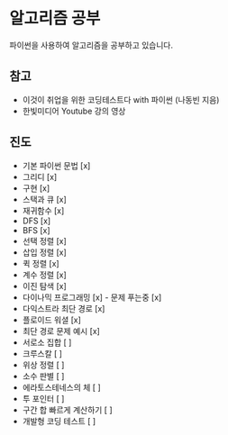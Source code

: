 # 알고리즘 공부
파이썬을 사용하여 알고리즘을 공부하고 있습니다.

## 참고
 - 이것이 취업을 위한 코딩테스트다 with 파이썬 (나동빈 지음)
 - 한빛미디어 Youtube 강의 영상

## 진도
 - 기본 파이썬 문법 [x]
 - 그리디 [x]
 - 구현 [x]
 - 스택과 큐 [x]
 - 재귀함수 [x]
 - DFS [x]
 - BFS [x]
 - 선택 정렬 [x]
 - 삽입 정렬 [x]
 - 퀵 정렬 [x]
 - 계수 정렬 [x]
 - 이진 탐색 [x]
 - 다이나믹 프로그래밍 [x] - 문제 푸는중 [x]
 - 다익스트라 최단 경로 [x]
 - 플로이드 워셜 [x]
 - 최단 경로 문제 예시 [x]
 - 서로소 집합 [ ]
 - 크루스칼 [ ]
 - 위상 정렬 [ ]
 - 소수 판별 [ ]
 - 에라토스테네스의 체 [ ]
 - 투 포인터 [ ]
 - 구간 합 빠르게 계산하기 [ ]
 - 개발형 코딩 테스트 [ ]